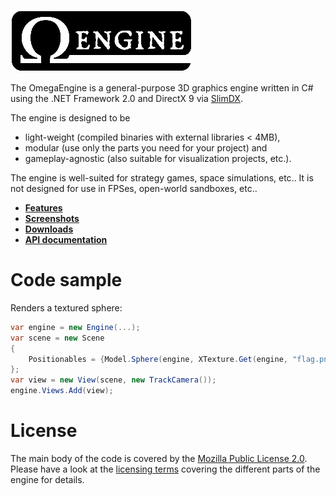 ![Logo](images/logo.png)

The OmegaEngine is a general-purpose 3D graphics engine written in C# using the .NET Framework 2.0 and DirectX 9 via [SlimDX](http://slimdx.org/).

The engine is designed to be
 * light-weight (compiled binaries with external libraries < 4MB),
 * modular (use only the parts you need for your project) and
 * gameplay-agnostic (also suitable for visualization projects, etc.).

The engine is well-suited for strategy games, space simulations, etc.. It is not designed for use in FPSes, open-world sandboxes, etc..

 * **[Features](Features)**
 * **[Screenshots](Screenshots)**
 * **[Downloads](https://github.com/omegaengine/omegaengine/blob/master/README.md#downloads)**
 * **[API documentation](https://api.omegaengine.de/)**

# Code sample
Renders a textured sphere:
```csharp
var engine = new Engine(...);
var scene = new Scene
{
    Positionables = {Model.Sphere(engine, XTexture.Get(engine, "flag.png"))}
};
var view = new View(scene, new TrackCamera());
engine.Views.Add(view);
```

# License
The main body of the code is covered by the [Mozilla Public License 2.0](http://www.mozilla.org/MPL/2.0/). Please have a look at the [licensing terms](License) covering the different parts of the engine for details.